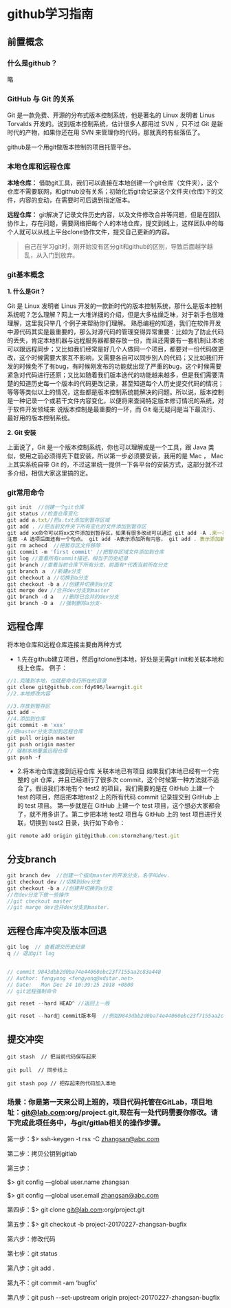 # github学习指南

## 前置概念
### 什么是github？
略
### GitHub 与 Git 的关系

Git 是一款免费、开源的分布式版本控制系统，他是著名的 Linux 发明者 Linus Torvalds 开发的。说到版本控制系统，估计很多人都用过 SVN ，只不过 Git 是新时代的产物，如果你还在用 SVN 来管理你的代码，那就真的有些落伍了。

github是一个用git做版本控制的项目托管平台。

### 本地仓库和远程仓库
  **本地仓库：**
  借助git工具，我们可以直接在本地创建一个git仓库（文件夹），这个仓库不需要联网，和github没有关系；初始化后git会记录这个文件夹(仓库)下的文件，内容的变动，在需要时可后退到指定版本。

  **远程仓库：**
  git解决了记录文件历史内容，以及文件修改合并等问题，但是在团队协作上，存在问题，需要网络把每个人的本地仓库，提交到线上，这样团队中的每个人就可以从线上平台clone协作文件，提交自己更新的内容。

  >自己在学习git时，刚开始没有区分git和github的区别，导致后面越学越乱，从入门到放弃。


### git基本概念

**1. 什么是Git？**

Git 是 Linux 发明者 Linus 开发的一款新时代的版本控制系统，那什么是版本控制系统呢？怎么理解？网上一大堆详细的介绍，但是大多枯燥乏味，对于新手也很难理解，这里我只举几
个例子来帮助你们理解。
熟悉编程的知道，我们在软件开发中源代码其实是最重要的，那么对源代码的管理变得异常重要：比如为了防止代码的丢失，肯定本地机器与远程服务器都要存放一份，而且还需要有一套机制让本地可以跟远程同步；又比如我们经常是好几个人做同一个项目，都要对一份代码做更改，这个时候需要大家互不影响，又需要各自可以同步别人的代码；又比如我们开发的时候免不了有bug，有时候刚发布的功能就出现了严重的bug，这个时候需要紧急对代码进行还原；又比如随着我们版本迭代的功能越来越多，但是我们需要清楚的知道历史每一个版本的代码更改记录，甚至知道每个人历史提交代码的情况；等等等类似以上的情况，这些都是版本控制系统能解决的问题。所以说，版本控制是一种记录一个或若干文件内容变化，以便将来查阅特定版本修订情况的系统，对于软件开发领域来
说版本控制是最重要的一环，而 Git 毫无疑问是当下最流行、最好用的版本控制系统。

**2. Git 安装**

上面说了，Git 是一个版本控制系统，你也可以理解成是一个工具，跟 Java 类似，使用之前必须得先下载安装，所以第一步必须要安装，我用的是 Mac ， Mac 上其实系统自带 Git 的，不过这里统一提供一下各平台的安装方式，这部分就不过多介绍，相信大家这里搞的定。

### git常用命令

```js
git init  //创建一个git仓库
git status //检查仓库变化
git add a.txt//把a.txt添加到暂存区域
git add . //把当前文件夹下所有变化的文件添加到暂存区
git add xx命令可以将xx文件添加到暂存区，如果有很多改动可以通过 git add -A .来一次添加所有改变的文件。
注意 -A 选项后面还有一个句点。 git add -A表示添加所有内容， git add . 表示添加新文件和编辑过的文件不包括删除的文件; git add -u 表示添加编辑或者删除的文件，不包括新添加的文件。
git rm achecd  //把暂存区文件移除
git commit -m 'first commit' //把暂存区域文件添加到仓库
git log //查看所有commit描述，相当于历史纪录
git branch //查看当前仓库下所有分支，前面有*代表当前所在分支
git branch ａ　//新建a分支
git checkout a //切换到a分支
git checkout -b a //创建并切换到a分支
git merge dev //合并dev分支到master
git branch -d a   //删除已合并的dev分支
git branch -D a  //强制删除a分支·

```


## 远程仓库
将本地仓库和远程仓库连接主要由两种方式

- 1.先在github建立项目，然后gitclone到本地，好处是无需git init和关联本地和线上仓库。
例子：
```js
//1.克隆到本地，也就是命令行所在的目录
git clone git@github.com:fdy696/learngit.git
//2.本地修改内容

//3.存放到暂存区
git add ~
//4.添加到仓库
git commit -m 'xxx'
//把master分支添加到远程仓库
git pull origin master
git push origin master
// 强制本地覆盖远程仓库
git push -f


```
- 2.将本地仓库连接到远程仓库
关联本地已有项目 如果我们本地已经有一个完整的 git 仓库，并且已经进行了很多次 commit，这个时候第一种方法就不适合了。假设我们本地有个 test2 的项目，我们需要的是在 GitHub 上建一个 test 的项目，然后把本地test2 上的所有代码 commit 记录提交到 GitHub 上的 test 项目。
第一步就是在 GitHub 上建一个 test 项目，这个想必大家都会了，就不用多讲了。第二步把本地 test2 项目与 GitHub 上的 test 项目进行关联，切换到 test2 目录，执行如下命令：
```js
git remote add origin git@github.com:stormzhang/test.git
```
## 分支branch
```js
git branch dev  //创建一个指向master的开发分支，名字叫dev.
git checkout dev //切换到dev分支
git checkout -b a //创建并切换到a分支
//在dev分支下做一些操作
//git checkout master
//git marge dev合并dev分支到master.

```
## 远程仓库冲突及版本回退
```js
git log  // 查看提交历史纪录
q // 退出git log


// commit 9843dbb2d0ba74e44060ebc23f7155aa2c83a448
// Author: fengyong <fengyong@xdstar.net>
// Date:   Mon Dec 24 10:39:25 2018 +0800
// git远程强制命令

git reset --hard HEAD^ //返回上一版

git reset --hard commit版本号  //例如9843dbb2d0ba74e44060ebc23f7155aa2c83a448


```
## 提交冲突
```
git stash  // 把当前代码保存起来

git pull  // 同步线上

git stash pop // 把存起来的代码加入本地

```


### 场景：你是第一天来公司上班的，项目代码托管在GitLab，项目地址：git@lab.com:org/project.git,现在有一处代码需要你修改。请下完成此项任务中，与git/gitlab相关的操作步骤。

第一步：$> ssh-keygen -t rss -C zhangsan@abc.com

第二步：拷贝公钥到gitlab

第三步：

$> git config —global user.name zhangsan

$> git config —global user.email zhangsan@abc.com

第四步：$> git clone git@lab.com:org/project.git

第五步：$> git checkout -b project-20170227-zhangsan-bugfix

第六步：修改代码

第七步：git status

第八步：git add .

第九不：git commit -am ‘bugfix’

第八步：git push --set-upstream origin project-20170227-zhangsan-bugfix
